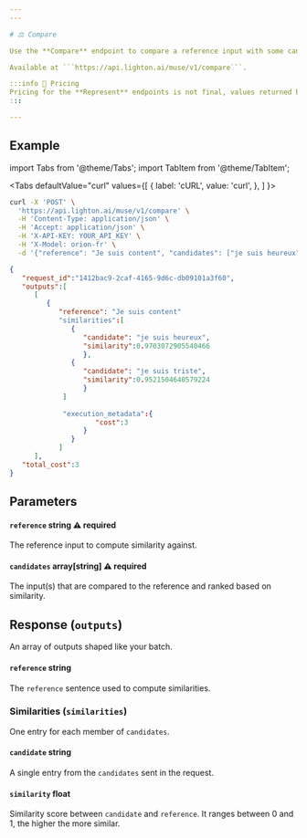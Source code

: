 ```yaml
---
---

# ⚖️ Compare

Use the **Compare** endpoint to compare a reference input with some candidates based on cosine similarity scores computed on the model embeddings.

Available at ```https://api.lighton.ai/muse/v1/compare```.

:::info 💸️ Pricing
Pricing for the **Represent** endpoints is not final, values returned by `cost` and `total_cost` are placeholders.
:::

---
```


## Example

import Tabs from '@theme/Tabs';
import TabItem from '@theme/TabItem';

<Tabs
defaultValue="curl"
values={[
{ label: 'cURL', value: 'curl', },
]
}>

<TabItem value="curl">

```bash title="Request"
curl -X 'POST' \
  'https://api.lighton.ai/muse/v1/compare' \
  -H 'Content-Type: application/json' \
  -H 'Accept: application/json' \
  -H 'X-API-KEY: YOUR_API_KEY' \
  -H 'X-Model: orion-fr' \
  -d '{"reference": "Je suis content", "candidates": ["je suis heureux", "je suis triste"]}'
```

</TabItem>

</Tabs>

```json title="Response (JSON)"
{
   "request_id":"1412bac9-2caf-4165-9d6c-db09101a3f60",
   "outputs":[
      [
         {
            "reference": "Je suis content"
            "similarities":[
               {
                  "candidate": "je suis heureux",
                  "similarity":0.9703072905540466
                  },
               {
                  "candidate": "je suis triste",
                  "similarity":0.9521504640579224
                  }
             ]
                  
             "execution_metadata":{
                     "cost":3
                  }
               }
            ]
      ],
   "total_cost":3
}
```

## Parameters

#### `reference` <span class="param-types">string</span> <span class="param-warning">⚠️ required</span>

The reference input to compute similarity against.

#### `candidates` <span class="param-types">array[string]</span> <span class="param-warning">⚠️ required</span>

The input(s) that are compared to the reference and ranked based on similarity.

## Response (`outputs`)

An array of outputs shaped like your batch.

#### `reference` <span class="param-types">string</span>

The `reference` sentence used to compute similarities.

### Similarities (`similarities`)

One entry for each member of `candidates`. 

#### `candidate` <span class="param-types">string</span>

A single entry from the `candidates` sent in the request.

#### `similarity` <span class="param-types">float</span>

Similarity score between `candidate` and `reference`. It ranges between 0 and 1, the higher the more similar.
